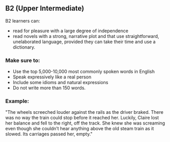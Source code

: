 ## B2 (Upper Intermediate)
B2 learners can:
- read for pleasure with a large degree of independence
- read novels with a strong, narrative plot and that use straightforward, unelaborated language, provided they can take their time and use a dictionary.

### Make sure to:
- Use the top 5,000-10,000 most commonly spoken words in English
- Speak expressively like a real person
- Include some idioms and natural expressions
- Do not write more than 150 words.

### Example:
"The wheels screeched louder against the rails as the driver braked. There was no way the train could stop before it reached her. Luckily, Claire lost her balance and fell to the right, off the track. She knew she was screaming even though she couldn’t hear anything above the old steam train as it slowed. Its carriages passed her, empty."